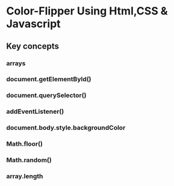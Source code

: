 # Color-Flipper Using Html,CSS & Javascript
## Key concepts 
### arrays
### document.getElementById()
### document.querySelector()
### addEventListener()
### document.body.style.backgroundColor
### Math.floor()
### Math.random()
### array.length


 
